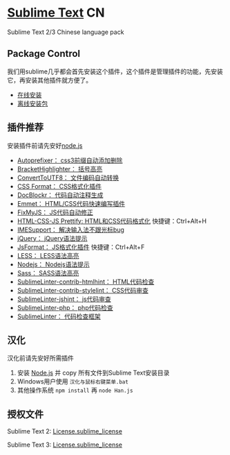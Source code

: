 [Sublime Text](http://www.sublimetext.com/) CN
===============

Sublime Text 2/3 Chinese language pack

## Package Control ##

我们用sublime几乎都会首先安装这个插件，这个插件是管理插件的功能，先安装它，再安装其他插件就方便了。

- [在线安装](https://packagecontrol.io/installation)
- [离线安装包](https://packagecontrol.io/Package%20Control.sublime-package)

## 插件推荐 ##

安装插件前请先安好[node.js](http://nodejs.org/download/)

- [Autoprefixer：						css3前缀自动添加删除](https://packagecontrol.io/packages/Autoprefixer)
- [BracketHighlighter：					括号高亮](https://packagecontrol.io/packages/BracketHighlighter)
- [ConvertToUTF8：						文件编码自动转换](https://packagecontrol.io/packages/ConvertToUTF8)
- [CSS Format：							CSS格式化插件](https://packagecontrol.io/packages/CSS%20Format)
- [DocBlockr：							代码自动注释生成](https://packagecontrol.io/packages/DocBlockr)
- [Emmet：								HTML/CSS代码快速编写插件](https://packagecontrol.io/packages/Emmet)
- [FixMyJS：							JS代码自动修正](https://packagecontrol.io/packages/FixMyJS)
- [HTML-CSS-JS Prettify:				HTML和CSS代码格式化](https://packagecontrol.io/packages/HTML-CSS-JS%20Prettify)	快捷键：Ctrl+Alt+H
- [IMESupport：							解决输入法不跟光标bug](https://packagecontrol.io/packages/IMESupport)
- [jQuery：								jQuery语法提示](https://packagecontrol.io/packages/jQuery)
- [JsFormat：							JS格式化插件](https://packagecontrol.io/packages/JsFormat)						快捷键：Ctrl+Alt+F
- [LESS：								LESS语法高亮](https://packagecontrol.io/packages/LESS)
- [Nodejs：								Nodejs语法提示](https://packagecontrol.io/packages/Nodejs)
- [Sass：								SASS语法高亮](https://packagecontrol.io/packages/Sass)
- [SublimeLinter-contrib-htmlhint：		HTML代码检查](https://packagecontrol.io/packages/SublimeLinter-contrib-htmlhint)
- [Sublime​Linter-contrib-stylelint：	CSS代码审查](https://packagecontrol.io/packages/SublimeLinter-contrib-stylelint)
- [SublimeLinter-jshint：				js代码审查](https://packagecontrol.io/packages/SublimeLinter-jshint)
- [SublimeLinter-php：					php代码检查](https://packagecontrol.io/packages/SublimeLinter-php)
- [SublimeLinter：						代码检查框架](https://sublimelinter.readthedocs.org/)

## 汉化 ##

汉化前请先安好所需插件

1. 安装 [Node.js](https://nodejs.org/) 并 copy 所有文件到Sublime Text安装目录
1. Windows用户使用 `汉化与鼠标右键菜单.bat`
1. 其他操作系统 `npm install` 再 `node Han.js`

## 授权文件 ##

Sublime Text 2: [License.sublime_license](Data/Settings/License.sublime_license)

Sublime Text 3: [License.sublime_license](Data/Local/License.sublime_license)
